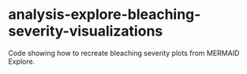 # analysis-explore-bleaching-severity-visualizations
Code showing how to recreate bleaching severity plots from MERMAID Explore.
